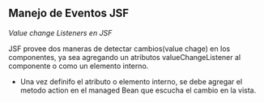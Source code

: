 ## Manejo de Eventos JSF

_Value change Listeners en JSF_

JSF provee dos maneras de detectar cambios(value chage) en los componentes, ya sea agregando un atributos valueChangeListener al componente o como un elemento  interno.

- Una vez definifo el atributo o elemento interno, se debe agregar el metodo action en el managed Bean que escucha el cambio en la vista.

